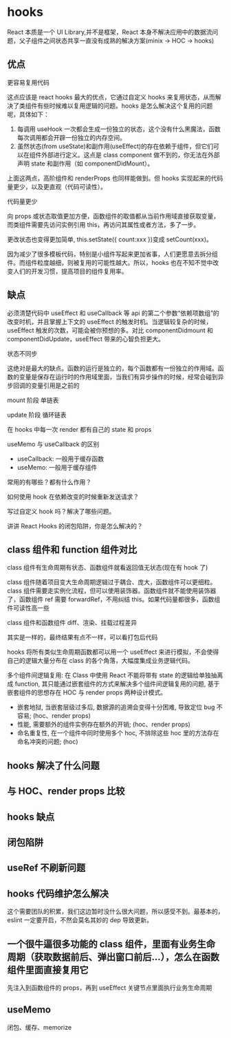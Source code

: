 # hooks

React 本质是一个 UI Library,并不是框架，React 本身不解决应用中的数据流问题，父子组件之间状态共享一直没有成熟的解决方案(minix -> HOC -> hooks)

## 优点

更容易复用代码

这点应该是 react hooks 最大的优点，它通过自定义 hooks 来复用状态，从而解决了类组件有些时候难以复用逻辑的问题。hooks 是怎么解决这个复用的问题呢，具体如下：

1. 每调用 useHook 一次都会生成一份独立的状态，这个没有什么黑魔法，函数每次调用都会开辟一份独立的内存空间。
2. 虽然状态(from useState)和副作用(useEffect)的存在依赖于组件，但它们可以在组件外部进行定义。这点是 class component 做不到的，你无法在外部声明 state 和副作用（如 componentDidMount）。

上面这两点，高阶组件和 renderProps 也同样能做到。但 hooks 实现起来的代码量更少，以及更直观（代码可读性）。

代码量更少

向 props 或状态取值更加方便，函数组件的取值都从当前作用域直接获取变量，而类组件需要先访问实例引用 this，再访问其属性或者方法，多了一步。

更改状态也变得更加简单, this.setState({ count:xxx })变成 setCount(xxx)。

因为减少了很多模板代码，特别是小组件写起来更加省事，人们更愿意去拆分组件。而组件粒度越细，则被复用的可能性越大。所以，hooks 也在不知不觉中改变人们的开发习惯，提高项目的组件复用率。

## 缺点

必须清楚代码中 useEffect 和 useCallback 等 api 的第二个参数“依赖项数组”的改变时机，并且掌握上下文的 useEffect 的触发时机。当逻辑较复杂的时候，useEffect 触发的次数，可能会被你预想的多。对比 componentDidmount 和 componentDidUpdate，useEffect 带来的心智负担更大。

状态不同步

这绝对是最大的缺点。函数的运行是独立的，每个函数都有一份独立的作用域。函数的变量是保存在运行时的作用域里面，当我们有异步操作的时候，经常会碰到异步回调的变量引用是之前的

mount 阶段 单链表

update 阶段 循环链表

在 hooks 中每一次 render 都有自己的 state 和 props

useMemo 与 useCallback 的区别

- useCallback: 一般用于缓存函数
- useMemo: 一般用于缓存组件

常用的有哪些？都有什么作用？

如何使用 hook 在依赖改变的时候重新发送请求？

写过自定义 hook 吗？解决了哪些问题。

讲讲 React Hooks 的闭包陷阱，你是怎么解决的？

## class 组件和 function 组件对比

class 组件有生命周期有状态、函数组件就看返回值无状态(现在有 hook 了)

class 组件随着项目变大生命周期逻辑过于耦合、庞大，函数组件可以更细粒。class 组件需要走实例化流程，但可以使用装饰器。函数组件就不能使用装饰器了，函数组件 ref 需要 forwardRef，不用纠结 this。如果代码量都很多，函数组件可读性高一些

class 组件和函数组件 diff、渲染、挂载过程差异

其实是一样的，最终结果有点不一样，可以看打包后代码

hooks 将所有类似生命周期函数都可以用一个 useEffect 来进行模拟，不会使得自己的逻辑大量分布在 class 的各个角落，大幅度集成业务逻辑代码。

多个组件间逻辑复用: 在 Class 中使用 React 不能将带有 state 的逻辑给单独抽离成 function, 其只能通过嵌套组件的方式来解决多个组件间逻辑复用的问题, 基于嵌套组件的思想存在 HOC 与 render props 两种设计模式。

- 嵌套地狱, 当嵌套层级过多后, 数据源的追溯会变得十分困难, 导致定位 bug 不容易; (hoc、render props)
- 性能, 需要额外的组件实例存在额外的开销; (hoc、render props)
- 命名重复性, 在一个组件中同时使用多个 hoc, 不排除这些 hoc 里的方法存在命名冲突的问题; (hoc)

## hooks 解决了什么问题

## 与 HOC、render props 比较

## hooks 缺点

## 闭包陷阱

## useRef 不刷新问题

## hooks 代码维护怎么解决

这个需要团队的积累，我们这边暂时没什么很大问题，所以感受不到。最基本的，eslint 一定要开启，不然会莫名其妙的 dep 导致更新。

## 一个很牛逼很多功能的 class 组件，里面有业务生命周期（获取数据前后、弹出窗口前后...），怎么在函数组件里面直接复用它

先注入到函数组件的 props，再到 useEffect 关键节点里面执行业务生命周期

## useMemo

闭包、缓存、memorize
